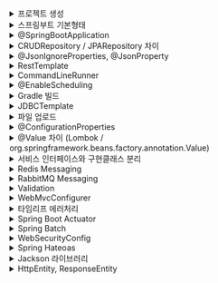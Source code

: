 


<details>
  <summary>프로젝트 생성</summary>

## 프로젝트 생성
https://start.spring.io/ `Generate` 버튼으로 zip 파일 받습니다.

</details>

<details>
  <summary>스프링부트 기본형태</summary>

## 기본 형태
```java
	@GetMapping("/hello")
	public String hello(@RequestParam(value = "name", defaultValue = "World") String name) {
		return String.format("Hello %s!", name);
	}
```
`http://localhost:8080/hello?name=merci` 으로 요청하면
`Hello merci!` 로 응답

</details>

<details>
  <summary>@SpringBootApplication</summary>




## @SpringBootApplication

```java
@Target(ElementType.TYPE)
@Retention(RetentionPolicy.RUNTIME)
@Documented
@Inherited
@SpringBootConfiguration
@EnableAutoConfiguration
@ComponentScan(excludeFilters = { @Filter(type = FilterType.CUSTOM, classes = TypeExcludeFilter.class),
		@Filter(type = FilterType.CUSTOM, classes = AutoConfigurationExcludeFilter.class) })
public @interface SpringBootApplication { // ...
```
`@SpringBootConfiguration`, `@EnableAutoConfiguration`, `@ComponentScan` 로 구성되어 있습니다.

- `@SpringBootConfiguration`<br>
  스프링의 기본 설정 클래스를 구성하고 `@configuration`으로 설정된 `bean` 등록<br>
  -> 스프링 MVC 및 IoC 컨테이너 등록
  <br>


- `@EnableAutoConfiguration`<br>
  자동 구성을 활성화 -> 클래스 패스(+`build.gradle`)에 기반하여 `bean` 등록<br> `spring.factories` 파일을 기반으로 스프링부트의 자동 구성 `bean` 등록<br>

  (`spring-context.xml`의 역할)


- `@ComponentScan`은 현재 패키지 및 하위 패키지를 스캔하여 컴포넌트를 찾아서 `bean` 등록

이러한 자동구성에서 제외시키고 싶을때는 아래의 방법을 이용합니다.
```java
@SpringBootApplication(exclude = { DataSourceAutoConfiguration.class })
```

</details>

<details>
  <summary>CRUDRepository / JPARepository 차이</summary>

### CRUDRepository / JPARepository 차이

`CRUDRepository`는 Spring Data JPA 의 상위 인터페이스

`JPARepository`는 위 인터페이스에 추가로 JPA메소드를 가지고 있습니다.

</details>

<details>
  <summary>@JsonIgnoreProperties, @JsonProperty</summary>

## @JsonIgnoreProperties

- `@JsonIgnoreProperties` 는 Jackson 라이브러리에서 제공하는 어노테이션으로 json에 있지만 java오브젝트에 매칭되는 변수명이 없을때 발생하는 에러를 무시해줍니다.<br>
- json 직렬화, 역직렬화 과정에서 데이터를 주고 싶지 않거나 받고 싶지 않을때 사용할 수 있습니다.
```agsl
@JsonIgnoreProperties({"password", "secretKey"})
public class User {

    private String username;
    private String password;
    private String email;
    private String secretKey;

}
```
일반적으로 여러 프레임워크는 json 역직렬화에서 없는 필드를 받을 경우 에러를 발생시키지 않습니다. <br>
이러한 에러는 아래 설정을 통해서 발생시킬 수 있습니다. <br><br>
`false`를 `true`로 변경하면 역직렬화시 json속성에 매칭되는 java필드가 없다면 에러가 발생합니다.
```java
ObjectMapper mapper = new ObjectMapper();
mapper.configure(DeserializationFeature.FAIL_ON_UNKNOWN_PROPERTIES, false);
```
## @JsonProperty

`@JsonProperty`는 Jackson 라이브러리에서 제공하는 어노테이션으로 json과 자바오브젝트의 변수 이름이 매칭되지 않을때 매칭시켜 줍니다.
```java
@Getter
@Setter
public class Person {
    @JsonProperty("full_name")
    private String name;
    private int age;
}
```


</details>

<details>
  <summary>RestTemplate</summary>

## RestTemplate

Rest서버에 요청을 보내 Rest클라이언트의 기능을 만들어줍니다.<br>
GUI기반의 Rest클라이언트는 Postman, Insomnia 같은것들이 있습니다.

Http요청을 보내기 위해서 `RestTemplate`객체를 코드 블록에서 직접 생성하거나
```java
RestTemplate rt = new RestTemplate();
```
Bean에 등록해서 의존성을 주입받아 사용합니다.
```java
  @Bean
  public RestTemplate restTemplate(RestTemplateBuilder builder) {
        return builder.build();
  }
```

`RestTemplate`를 이용한 Http의 기본적인 요청 방법은 아래와 같습니다.
- Get
```java
String result = restTemplate.getForObject("https://api.example.com/data", String.class);
```
- Post<br>
기본적으로 `restTemplate`은 객체를 `Json`으로 변환합니다.
```java
MyRequestObject request = new MyRequestObject("data");
MyResponseObject response = restTemplate.postForObject("https://api.example.com/data", request, MyResponseObject.class);
```

Post요청으로 응답 받을때 `ResponseEntity`를 이용할 수 있습니다.<br>
`ResponseEntity`는 헤더와 바디데이터를 포함하므로 `getBody()`같은 메소드로 데이터를 꺼낼 수 있습니다.
```java
ResponseEntity<MyResponseClass> response = restTemplate.postForEntity(url, requestObject, MyResponseClass.class);
MyResponseClass responseBody = response.getBody();
```

- Put<br>
Put은 Get, Post와 다른 방법을 사용합니다.

```java
String url = "https://example.com/api/resource";
MyClass requestObject = new MyClass();

restTemplate.put(url, requestObject);
```
- 인증
```java
restTemplate.getInterceptors().add(new BasicAuthenticationInterceptor("username", "password"));
```
- 에러 처리
```java
restTemplate.setErrorHandler(new MyCustomErrorHandler());
```
- exchange
  - HTTP 메서드, 요청 엔터티, 응답 타입 등을 명시적으로 지정
  - 반환 타입은 `ResponseEntity<T>`

```java
HttpHeaders headers = new HttpHeaders();
headers.setContentType(MediaType.APPLICATION_JSON);
MyRequestObject request = new MyRequestObject("data");
HttpEntity<MyRequestObject> entity = new HttpEntity<>(request, headers);

ResponseEntity<MyResponseObject> response = restTemplate.exchange(
    "https://api.example.com/data",
    HttpMethod.POST,
    entity, // get 이라면 null
    MyResponseObject.class
);
MyResponseObject responseBody = response.getBody();

```
또는 카카오에 요청할때 사용한 방법으로 Map을 이용해서 요청합니다.
```java
  HttpHeaders headers = new HttpHeaders();
  headers.setContentType(MediaType.APPLICATION_FORM_URLENCODED);

  MultiValueMap<String, String> xForm = new LinkedMultiValueMap<>();
  xForm.add("grant_type", "authorization_code");
  xForm.add("client_id", "받은 키");
  xForm.add("redirect_uri", "http://localhost:8080/callback");
  xForm.add("code", code);

  HttpEntity<?> httpEntity = new HttpEntity<>(xForm,headers);
  ResponseEntity<String> responseEntity = rt.exchange(
        kakaoUrl,
        HttpMethod.POST,
        httpEntity,
        String.class);

  String responseBody = responseEntity.getBody();
```


</details>

<details>
  <summary>CommandLineRunner</summary>

## CommandLineRunner

애플리케이션 시작 시 실행되어야 하는 코드를 정의합니다.

```java
	@Bean
	public CommandLineRunner run(RestTemplate restTemplate) throws Exception {
		return args -> { // 람다 표현식의 관용적인 형태
			Quote quote = restTemplate.getForObject(
					"http://localhost:8080/api/random", Quote.class);
			log.info(quote.toString());
		};
	}
```
8080포트로 열려있는 서버에 요청을 보내 받은 응답을 `Quote`로 받고 로그를 출력합니다.

</details>

<details>
  <summary>@EnableScheduling</summary>

## @EnableScheduling

`@EnableScheduling` 어노테이션을 Spring Configuration 클래스에 추가한다면
`@Scheduled` 어노테이션이 붙은 메서드를 자동으로 찾아 주기적으로 실행합니다.

```java
@SpringBootApplication
@EnableScheduling
public class SpringbreakingApplication {

  public static void main(String[] args) {
    SpringApplication.run(SpringbreakingApplication.class, args);
  }
}
```
아래 메소드는 `bean`으로 등록된 클래스 내부에 있어야 합니다.
```java
	@Scheduled(fixedRate = 5000)
	public void reportCurrentTime() {
		log.info("The time is now {}", dateFormat.format(new Date()));
	}
```

</details>

<details>
  <summary>Gradle 빌드</summary>

## Gradle 

java기반 프로젝트 관리 도구인 Maven의 장황한 설정을 보완하기 위해 나온 빌드 도구입니다.

아래 커맨드로 gradle로 실행 가능한 작업 목록을 볼 수 있습니다.
```java
$ gradle tasks
```

```java
Starting a Gradle Daemon (subsequent builds will be faster)

> Task :tasks

------------------------------------------------------------
Tasks runnable from root project 'springbreaking'
------------------------------------------------------------

Application tasks
-----------------
bootRun - Runs this project as a Spring Boot application.

Build tasks
-----------
assemble - Assembles the outputs of this project.
bootBuildImage - Builds an OCI image of the application using the output of the bootJar task
bootJar - Assembles an executable jar archive containing the main classes and their dependencies.
bootJarMainClassName - Resolves the name of the application's main class for the bootJar task.
bootRunMainClassName - Resolves the name of the application's main class for the bootRun task.
build - Assembles and tests this project.
buildDependents - Assembles and tests this project and all projects that depend on it.
buildNeeded - Assembles and tests this project and all projects it depends on.
classes - Assembles main classes.
clean - Deletes the build directory.
jar - Assembles a jar archive containing the main classes.
testClasses - Assembles test classes.

Build Setup tasks
-----------------
init - Initializes a new Gradle build.
wrapper - Generates Gradle wrapper files.

Documentation tasks
-------------------
javadoc - Generates Javadoc API documentation for the main source code.
Rules
-----
Pattern: clean<TaskName>: Cleans the output files of a task.
Pattern: build<ConfigurationName>: Assembles the artifacts of a configuration.

To see all tasks and more detail, run gradle tasks --all

To see more detail about a task, run gradle help --task <task>

BUILD SUCCESSFUL in 41s
1 actionable task: 1 executed

```

## Gradle Wrapper

gradle Wrapper 를 이용하면 gradle를 설치하지 않고 버전에 상관없이 일관된 빌드를 구성할 수 있습니다.

gradle 프로젝트를 생성할 때 소스를 확인하면 gradle wrapper가 포함된 gradle 디렉토리가 있습니다.

`gradle-wrapper.properties` 파일 내부
```java
distributionBase=GRADLE_USER_HOME
distributionPath=wrapper/dists
distributionUrl=https\://services.gradle.org/distributions/gradle-8.2.1-bin.zip
networkTimeout=10000
validateDistributionUrl=true
zipStoreBase=GRADLE_USER_HOME
zipStorePath=wrapper/dists
```
wrapper를 이용할 때는 주로 아래 커맨드들을 이용합니다.
```java
$ ./gradlew run // java 애플리케이션 실행
```
```java
$ ./gradlew bootRun // SpringBoot 애플리케이션 실행
```

```java
$ ./gradlew bootJar // 실행 가능한 boot 기반 jar파일 생성
```
```java
$ ./gradlew clean build // build 디렉토리를 삭제하고 빋르 ( 테스트 진행 )
```
</details>

<details>
  <summary>JDBCTemplate</summary>

## JDBCTemplate

- java의 JDBC 코드를 단순화하여 공통적인 문제를 처리하기 위해 사용합니다.<br>
- JDBC를 사용할때 반복적으로 사용되는 연결, `PreparedStatement`, `ResultSet`같은 코드를 생략합니다.<br>
- JDBC의 `SQLException`을 스프링의 `DataAccessException`로 변홥합니다.<br>
- 리소스의 메모리를 자동으로 관리해주며 Batch를 처리할 수 있습니다.<br>



`JDBCTemplate` 를 이용하기 위해서는 아래 의존성이 필요합니다.
```java
implementation 'org.springframework.boot:spring-boot-starter-data-jdbc'
```

JPA 의존성은 `spring-boot-starter-data-jdbc` 의존성을 포함합니다.
```java
implementation 'org.springframework.boot:spring-boot-starter-data-jpa'
```

JDBCTemplate를 사용하기 위해서는 먼저 DataSource를 등록해야 합니다.
```java
private final JdbcTemplate jdbcTemplate;

public JdbcTemplateItemRepository(DataSource dataSource) {
	this.jdbcTemplate = new JdbcTemplate(dataSource);
}
```

JPA의존성을 추가했다면 yml의 Datasource 설정을 바탕으로 자동 구성이 이루어집니다.
(해당 드라이버 필요)

JDBCTemplate의 메소드로는
  INSERT, UPDATE, DETELTE, queryForObject, queryForInt, RowMapper, QUERY, EXECUTE, BATCH 같은 방법들이 있습니다.
( 추후 자세히 알아보자 )

</details>

<details>
  <summary>파일 업로드</summary>

## 파일 업로드

파일을 업로드 하기 위해서 최대 업로드 크기를 설정합니다.
```yml
spring:
  servlet:
    multipart:
      max-file-size: 128KB # 최대 크기 제한
      max-request-size: 128KB # formData 요청 크기 제한
```

서비스를 정의 합니다.

```java
@Service
@RequiredArgsConstructor
public class FileSystemStorageServiceImpl implements StorageService {

	private final Path rootLocation;

	/**
	 * 디렉토리가 없다면 생성한다.
	 * 외부설정이 아래처럼 되어 있다면 'someDirectory'가 존재 하지 않을 경우 디렉토리를 생성
	 *
	 * storage:
	 *   location: D:\someDirectory
	 */
	@Override
	public void init() {
		try {
			Files.createDirectories(rootLocation);
		}
		catch (IOException e) {
			throw new StorageException("Could not initialize storage", e);
		}
	}


	/**
	 * 리소스를 받아서 저장
	 *
	 * destinationFile에는 파일을 저장할 절대 경로를 초기화
	 * getInputStream() 통해 입력 스트림을 얻은 뒤 저장할 경로에 저장
	 * StandardCopyOption.REPLACE_EXISTING : 덮어쓰기
	 * @param file
	 */
	@Override
	public void store(MultipartFile file) {
		try {
			// 리소스가 전달되지 않았으면 익셉션
			if (file.isEmpty()) {
				throw new StorageException("Failed to store empty file.");
			}

			// 리소스를 저장할 절대 경로를 설정
			Path destinationFile = this.rootLocation.resolve(
							Paths.get(file.getOriginalFilename()))
					.normalize().toAbsolutePath();

			// 외부에 저장될 때 익셉션
			if (!destinationFile.getParent().equals(this.rootLocation.toAbsolutePath())) {
				// This is a security check
				throw new StorageException(
						"Cannot store file outside current directory.");
			}

			// 스트림을 통해 리소스를 저장
			try (InputStream inputStream = file.getInputStream()) {
				Files.copy(inputStream, destinationFile,
						StandardCopyOption.REPLACE_EXISTING);
			}
		}
		catch (IOException e) {
			throw new StorageException("Failed to store file.", e);
		}
	}


	/**
	 * 디렉토리 내부의 파일과 디렉토리의 정보를 가져오기 위한 메소드
	 * 지정 혹은 생성된 디렉토리의 모든 리소스의 Path를 스트림으로 반환
	 *
	 * Files.walk() : 재귀적 탐색, 두번째 인자는 탐색할 뎁스 지정
	 * filter : 부모 디렉토리 경로를 제외
	 * map : relativize 메소드로 상대경로를 반환
	 * @return
	 */
	@Override
	public Stream<Path> loadAll() {
		try {
			// 직계 자식만 탐색
			return Files.walk(this.rootLocation, 1)
					.filter(path -> !path.equals(this.rootLocation))
					.map(this.rootLocation::relativize);
		}
		catch (IOException e) {
			throw new StorageException("Failed to read stored files", e);
		}

	}

	// 루트 디렉토리 + 파일 이름 -> Path 반환
	@Override
	public Path load(String filename) {
		return rootLocation.resolve(filename);
	}


	/**
	 * 리소스 가져오기
	 * @param filename
	 * @return
	 */
	@Override
	public Resource loadAsResource(String filename) {
		try {
			// 가져온 Path를 통해 리소스를 반환 (다운로드)
			Path file = load(filename);
			Resource resource = new UrlResource(file.toUri());
			if (resource.exists() || resource.isReadable()) {
				return resource;
			}
			// 리소스를 찾지 못했을 때
			else {
				throw new StorageFileNotFoundException(
						"Could not read file: " + filename);
			}
		}
		// 경로가 잘못되었을 때
		catch (MalformedURLException e) {
			throw new StorageFileNotFoundException("Could not read file: " + filename, e);
		}
	}

	/**
	 * 생성한 디렉토리를 삭제 - CommandLineRunner에 의해 서버 실행 시 디레토리 리셋
	 */
	@Override
	public void deleteAll() {
		FileSystemUtils.deleteRecursively(rootLocation.toFile());
	}

}
```

컨트롤러를 정의합니다.
```java
@Controller
@RequiredArgsConstructor
public class FileUploadController {

    // 추상화된 인터페이스를 의존 - 유연성
    private final StorageService storageService;

    /**
     * Thymeleaf를 사용하면 String 반환을 src/main/resources/templates/ 내부의 html로 매핑
     * 
     * 디렉토리의 모든 파일을 가져와 모델에 전달
     * MvcUriComponentsBuilder.fromMethodName()를 통해서 리소스를 다운받을 URL을 제공
     *
     * @param model
     * @return
     * @throws IOException
     */
    @GetMapping("/")
    public String listUploadedFiles(Model model) throws IOException {
        model.addAttribute("files", storageService.loadAll().map(
                        path -> MvcUriComponentsBuilder.fromMethodName(FileUploadController.class,
                                "serveFile", path.getFileName().toString()).build().toUri().toString())
                .collect(Collectors.toList()));
        
        return "uploadForm";
    }


    /**
     * 뷰에서 제공받은 url을 받아서 리소스를 반환 (다운로드)
     * 
     * `.+` : 정규표현식으로 파일명에 `.`이 포함될 수 있음 -> ex) image.jpg     *
     * Content-Disposition : 헤더를 통해 다운로드 가능하도록 함
     * .body(file) : 리소스를 반환
     *
     * @param filename
     * @return
     */
    @GetMapping("/files/{filename:.+}")
    @ResponseBody
    public ResponseEntity<Resource> serveFile(@PathVariable String filename) {

        // 리소스 가져오기
        Resource file = storageService.loadAsResource(filename);
        return ResponseEntity.ok().header(HttpHeaders.CONTENT_DISPOSITION,
                "attachment; filename=\"" + file.getFilename() + "\"").body(file);
    }

    /**
     * submit -> 파일을 저장
     * addFlashAttribute : 리다이렉션 후 한번만 표시 - 새로고침하면 메세지는 사라짐 + listUploadedFiles에 의해서 파일 다운로드 URL 뷰에 생성
     *
     * @param file
     * @param redirectAttributes
     * @return
     */
    @PostMapping("/")
    public String handleFileUpload(@RequestParam("file") MultipartFile file,
                                   RedirectAttributes redirectAttributes) {

        storageService.store(file);
        redirectAttributes.addFlashAttribute("message",
                "You successfully uploaded " + file.getOriginalFilename() + "!");

        return "redirect:/";
    }


    /**
     * ResponseEntity는 HttpEntity를 구현한 클래스로써 상태코드와 응답데이터를 반환한다.
     * HttpEntity는 다양한 상태코드를 응답하지 못한다. ( 기본 200 )
     * 응답에 따른 다양한 상태코드를 응답하기 위해서는 ResonseEntity를 사용해야 한다.
     *
     * @param exc
     * @return
     */
    @ExceptionHandler(StorageFileNotFoundException.class)
    public ResponseEntity<?> handleStorageFileNotFound(StorageFileNotFoundException exc) {
        return ResponseEntity.notFound().build();
    }

}
```

</details>

<details>
  <summary>@ConfigurationProperties</summary>

## @ConfigurationProperties

스프링 부트에서 제공하는 어노테이션으로 외부 설정 파일의 ( `properties` or `yml` ) 속성을 java객체에 바인딩할 때 사용됩니다.

`(prefix = "app")`를 붙여서 특정 키워드로 시작하는 속성을 가져올 수도 있습니다.
```java
@ConfigurationProperties("storage") // (prefix = "storage")
@Getter
@Setter
public class StorageProperties {

	// 디폴트 값
	private String location = "upload-dir";
}
```
`properties` or `yml` 설정


```yml
storage:
  location: D:\ // path
```
위 접두사 설정에 따라 연결됩니다.

`@ConfigurationProperties`을 설정한 클래스의 필드를 가져오면 외부에서 설정한 속성을 java객체 내부로 가져올 수 있습니다.


</details>

<details>
  <summary>@Value 차이 (Lombok / org.springframework.beans.factory.annotation.Value)</summary>

## Lombok

롬복에서 사용하는 `@value`어노테이션은 필드를 불변하게 만들때 사용합니다.<br>
`private`, `final` 속성과 `Getter`, `equals()`, `hashCode()`, `toString()` 를 생성합니다.

## org.springframework.beans.factory.annotation.Value
스프링에서 제공하는 `@Value` 어노테이션은 외부 설정값을 가져올 때 사용합니다.
예를들어 위에서 외부설정 값을
```agsl
@Target({ElementType.FIELD, ElementType.METHOD, ElementType.PARAMETER, ElementType.ANNOTATION_TYPE})
@Retention(RetentionPolicy.RUNTIME)
@Documented
public @interface Value {

	/**
	 * The actual value expression such as <code>#{systemProperties.myProp}</code>
	 * or property placeholder such as <code>${my.app.myProp}</code>.
	 */
	String value();

}
```
```agsl
@Configuration
public class StorageConfig {

    @Value("${storage.location}")
    private String storageLocation;
    
    @Bean
    public Path storagePath() {
        return Paths.get(storageLocation);
    }
}
```
</details>

<details>
  <summary>서비스 인터페이스와 구현클래스 분리</summary>

## 서비스 인터페이스와 구현클래스 분리

개발을 하다보면 참고할 예제나 공식문서 그리고 설계된 프로젝트를 보면 `bean`으로 등록될 서비스는 추상화된 서비스 인터페이스를 구현하고 있는 경우가 많습니다. <br>
추상화된 서비스 인터페이스와 구현 클래스를 분리하는 이유는
 - 가독성, 서비스에 어떤 메소드가 구현되어야 하는데 한눈에 보기 좋습니다.
 - 추상화, 메소드를 추상화시켜 다양한 구현으로 필요에 따라 코드를 교체할 수 있습니다.
 - 확장성, 마찬가지로 설계 방향에 따라 다른 구현 클래스를 만들어 적용시킬 수 있습니다.
 - 협업성, 구현해야할 메소드를 정해두면 구현 클래스는 모든 메소드를 구현해야 합니다.
```agsl
public interface StorageService {

	void init(); // 인터페이스의 모든 메소드는 public 속성을 가짐
	// ... 다른 메소드들
}
```
```agsl
@Service
@RequiredArgsConstructor
public class FileSystemStorageServiceImpl implements StorageService {

	private final Path rootLocation;

	@Override
	public void init() {
		try {
			Files.createDirectories(rootLocation);
		}
		catch (IOException e) {
			throw new StorageException("Could not initialize storage", e);
		}
	}
	// ... 구현된 메소드들
}
```
</details>

<details>
  <summary> Redis Messaging </summary>

## Redis Messaging

Redis는 인메모리 데이터 구조 저장소로 키-값 형태로 데이터를 저장합니다.<br>
주로 여러 인스턴스 서버들의 앞단에서 세션이나 캐시 메모리의 형태로 활용되는 편입니다.<br>
Redis의 Pub/Sub 모델을 통해서 메시지 기능을 구현할 수 있습니다.<br>
하지만 Redis는 인메모리의 특성으로 보낸 메세지를 저장하지 않습니다.

### 메세지 보내기
먼저 Redis를 설치합니다.<br>
Mac
```
$ brew install redis
```
Windows
```
$ choco install redis-64
```
하지만 내 경우 chocolatey로 제대로 설치가 되지 않음 그래서 공홈에서 다운받음<br>
https://redis.io/docs/getting-started/

설명을 보니까 `Redis는 Windows에서 공식적으로 지원되지 않습니다.`<br>
우분투에 설치를 하라고 합니다.

차례대로 입력합니다.
```agsl
$ sudo apt install lsb-release curl gpg
```
```agsl
$ curl -fsSL https://packages.redis.io/gpg | sudo gpg --dearmor -o /usr/share/keyrings/redis-archive-keyring.gpg

$ echo "deb [signed-by=/usr/share/keyrings/redis-archive-keyring.gpg] https://packages.redis.io/deb $(lsb_release -cs) main" | sudo tee /etc/apt/sources.list.d/redis.list

$ sudo apt-get update
$ sudo apt-get install redis
```
설치가 완료되면 아래 커맨드로 Redis 서버를 실행합니다.
```agsl
$ sudo service redis-server start
Starting redis-server: redis-server.
```
Redis CLI를 통해서 Redis가 실행중인지 확인할 수 있습니다.
```agsl
$ redis-cli 
127.0.0.1:6379> ping
PONG
```
스프링부트에서 Redis를 사용하기 위해서 의존성과 포트설정이 필요합니다.
```agsl
implementation 'org.springframework.boot:spring-boot-starter-data-redis'
```
```
spring:
  redis:
    host: localhost
    port: 6379
```
 <br> <br> <br>
이제 Redis를 통해 메세지를 송수신해보겠습니다. <br>
모든 메세징 기반 서비스는 전송자와 수신자가 있습니다.

- 메세지 수신기 설정
```agsl
@Slf4j
public class Receiver {

    /**
     * Atomic - 원자적 - 스레드 안전, 동시 접근 불가
     * 여러 스레드가 동시에 카운터 값을 증가 시킬 경우에 사용
     */
    private AtomicInteger counter = new AtomicInteger();

    public void receiveMessage(String message) {
        log.info("Received <" + message + ">");
        counter.incrementAndGet();
    }

    public int getCount() {
        return counter.get();
    }
}
```

- 메세지 리스너 등록
```agsl
@Configuration
public class MessagingRedisApplication {

	/**
	 * Redis 메세지 리스너 컨테이너
	 * 'chat' 토픽의 메세지를 수신한다.
	 * @param connectionFactory
	 * @param listenerAdapter
	 * @return
	 */
	@Bean
	RedisMessageListenerContainer container(RedisConnectionFactory connectionFactory,
			MessageListenerAdapter listenerAdapter) {

		RedisMessageListenerContainer container = new RedisMessageListenerContainer();
		container.setConnectionFactory(connectionFactory);
		container.addMessageListener(listenerAdapter, new PatternTopic("chat"));

		return container;
	}

	/**
	 * 메세지 리스너 어뎁터
	 * Reciver객체의 'receiveMessage'메소드를 사용한다.
	 * @param receiver
	 * @return
	 */
	@Bean
	MessageListenerAdapter listenerAdapter(Receiver receiver) {
		return new MessageListenerAdapter(receiver, "receiveMessage");
	}

	/**
	 * Redis 메시지 수신기
	 * 메세지를 수신하고 카운트 증가 메소드가 있다.
	 * @return 
	 */
	@Bean
	Receiver receiver() {
		return new Receiver();
	}

	/**
	 * RedisConnectionFactory -> StringRedisTemplate 생성 및 반환
	 * StringRedisTemplate : Redis와의 문자열 통신을 담당
	 * @param connectionFactory
	 * @return
	 */
	@Bean
	StringRedisTemplate template(RedisConnectionFactory connectionFactory) {
		return new StringRedisTemplate(connectionFactory);
	}

}
```
- 메세지 전송 테스트 ( 폴링 방식 )
```agsl
	public static void main(String[] args) throws InterruptedException {

		// Redis 메세징, 진입점 클래스를 명시
		ApplicationContext ctx = SpringApplication.run(SpringbreakingApplication.class, args);

		StringRedisTemplate template = ctx.getBean(StringRedisTemplate.class);
		Receiver receiver = ctx.getBean(Receiver.class);

		/**
		 * Poling 메세지 리시버 활성화
		 * 'chat' 토픽으로 전송된 메시지일 경우에만 카운트 증가
		 */
		while (receiver.getCount() == 0) {

			log.info("Sending message...");
			template.convertAndSend("chat", "Hello from Redis!");
			Thread.sleep(500L);
		}

		// 애플리케이션 강제 종료
//		System.exit(0);
	}
```
끝으로 레디스 서버를 종료하는 방법
```agsl
$ redis-cli shutdown
```
</details>

<details>
  <summary>RabbitMQ Messaging</summary>

## RabbitMQ Messaging

RabbitMQ는 주로 메세지 브로커의 용도로 개발되었으며 안전하게 소비자에게 전달하는것을 목적으로 합니다.<br>
Redis는 단일 스레드 모델을 사용하지만 RabbitMQ는 다중 스레드 및 다중 노드 구성을 지원하여 확장성이 좋습니다.<br>
큐를 이용해 메세지를 전송합니다.

### 설치

RabbitMQ를 설치하는 다양한 가이드는 공홈을 참고하면 됩니다. https://www.rabbitmq.com/download.html

우분투일 경우 공홈에서는 Cloudsmith미러 저장소를 이용한 스크립트 설치를 권장하고 있습니다.
```agsl
#!/bin/sh

sudo apt-get install curl gnupg apt-transport-https -y

## Team RabbitMQ's main signing key
curl -1sLf "https://keys.openpgp.org/vks/v1/by-fingerprint/0A9AF2115F4687BD29803A206B73A36E6026DFCA" | sudo gpg --dearmor | sudo tee /usr/share/keyrings/com.rabbitmq.team.gpg > /dev/null
## Community mirror of Cloudsmith: modern Erlang repository
curl -1sLf https://ppa.novemberain.com/gpg.E495BB49CC4BBE5B.key | sudo gpg --dearmor | sudo tee /usr/share/keyrings/rabbitmq.E495BB49CC4BBE5B.gpg > /dev/null
## Community mirror of Cloudsmith: RabbitMQ repository
curl -1sLf https://ppa.novemberain.com/gpg.9F4587F226208342.key | sudo gpg --dearmor | sudo tee /usr/share/keyrings/rabbitmq.9F4587F226208342.gpg > /dev/null

## Add apt repositories maintained by Team RabbitMQ
sudo tee /etc/apt/sources.list.d/rabbitmq.list <<EOF
## Provides modern Erlang/OTP releases
##
deb [signed-by=/usr/share/keyrings/rabbitmq.E495BB49CC4BBE5B.gpg] https://ppa1.novemberain.com/rabbitmq/rabbitmq-erlang/deb/ubuntu jammy main
deb-src [signed-by=/usr/share/keyrings/rabbitmq.E495BB49CC4BBE5B.gpg] https://ppa1.novemberain.com/rabbitmq/rabbitmq-erlang/deb/ubuntu jammy main

# another mirror for redundancy
deb [signed-by=/usr/share/keyrings/rabbitmq.E495BB49CC4BBE5B.gpg] https://ppa2.novemberain.com/rabbitmq/rabbitmq-erlang/deb/ubuntu jammy main
deb-src [signed-by=/usr/share/keyrings/rabbitmq.E495BB49CC4BBE5B.gpg] https://ppa2.novemberain.com/rabbitmq/rabbitmq-erlang/deb/ubuntu jammy main

## Provides RabbitMQ
##
deb [signed-by=/usr/share/keyrings/rabbitmq.9F4587F226208342.gpg] https://ppa1.novemberain.com/rabbitmq/rabbitmq-server/deb/ubuntu jammy main
deb-src [signed-by=/usr/share/keyrings/rabbitmq.9F4587F226208342.gpg] https://ppa1.novemberain.com/rabbitmq/rabbitmq-server/deb/ubuntu jammy main

# another mirror for redundancy
deb [signed-by=/usr/share/keyrings/rabbitmq.9F4587F226208342.gpg] https://ppa2.novemberain.com/rabbitmq/rabbitmq-server/deb/ubuntu jammy main
deb-src [signed-by=/usr/share/keyrings/rabbitmq.9F4587F226208342.gpg] https://ppa2.novemberain.com/rabbitmq/rabbitmq-server/deb/ubuntu jammy main
EOF

## Update package indices
sudo apt-get update -y

## Install Erlang packages
sudo apt-get install -y erlang-base \
                        erlang-asn1 erlang-crypto erlang-eldap erlang-ftp erlang-inets \
                        erlang-mnesia erlang-os-mon erlang-parsetools erlang-public-key \
                        erlang-runtime-tools erlang-snmp erlang-ssl \
                        erlang-syntax-tools erlang-tftp erlang-tools erlang-xmerl

## Install rabbitmq-server and its dependencies
sudo apt-get install rabbitmq-server -y --fix-missing
```

해당 스크립트를 간단하게 만들고 나서 권한을 부여 후 실행합니다.
```agsl
$ touch RabbitMQ_install_by_Cloudsmith.sh

$ chmod +x RabbitMQ_install_by_Cloudsmith.sh

$ sh RabbitMQ_install_by_Cloudsmith.sh
```
그런 다음 RabbitMQ를 실행합니다.
```agsl
$ sudo rabbitmq-server start

  ##  ##      RabbitMQ 3.12.4
  ##  ##
  ##########  Copyright (c) 2007-2023 VMware, Inc. or its affiliates.
  ######  ##
  ##########  Licensed under the MPL 2.0. Website: https://rabbitmq.com

  Erlang:      26.0.2 [jit]
  TLS Library: OpenSSL - OpenSSL 3.0.2 15 Mar 2022
  Release series support status: supported

  Doc guides:  https://rabbitmq.com/documentation.html
  Support:     https://rabbitmq.com/contact.html
  Tutorials:   https://rabbitmq.com/getstarted.html
  Monitoring:  https://rabbitmq.com/monitoring.html

  Logs: /var/log/rabbitmq/rabbit@DESKTOP-PJ1Q12M.log
        <stdout>

  Config file(s): (none)

  Starting broker... completed with 0 plugins.
```
또한 중지하거나 상태를 확인할 수 있습니다.
```agsl
$ sudo rabbitmqctl stop

$ sudo rabbitmqctl status

OS PID: 3115
OS: Linux
Uptime (seconds): 78
Is under maintenance?: false
RabbitMQ version: 3.12.4
RabbitMQ release series support status: supported
Node name: rabbit@DESKTOP-PJ1Q12M
Erlang configuration: Erlang/OTP 26 [erts-14.0.2] [source] [64-bit] [smp:12:12] [ds:12:12:10] [async-threads:1] [jit:ns]
Crypto library: OpenSSL 3.0.2 15 Mar 2022
Erlang processes: 297 used, 1048576 limit
Scheduler run queue: 1
Cluster heartbeat timeout (net_ticktime): 60

Plugins

Enabled plugin file: /etc/rabbitmq/enabled_plugins
Enabled plugins:


Data directory

Node data directory: /var/lib/rabbitmq/mnesia/rabbit@DESKTOP-PJ1Q12M
Raft data directory: /var/lib/rabbitmq/mnesia/rabbit@DESKTOP-PJ1Q12M/quorum/rabbit@DESKTOP-PJ1Q12M

Config files


Log file(s)

 * /var/log/rabbitmq/rabbit@DESKTOP-PJ1Q12M.log
 * <stdout>
 
 (.... 생략) 
 
Listeners

Interface: [::], port: 25672, protocol: clustering, purpose: inter-node and CLI tool communication
Interface: [::], port: 5672, protocol: amqp, purpose: AMQP 0-9-1 and AMQP 1.0
```

이렇게 실행시키긴 했는데 이 방법은 서버를 임의로 시작하거나 디버깅을 위한 용도입니다.

공홈에서는 아래의 방법으로 서버를 실행시킵니다.
```agsl
$ systemctl start rabbitmq-server
```
하지만 `System has not been booted with systemd as init system (PID 1). Can't operate.` 에러가 나오는 경우가 발생합니다.

이는 도커 또는 WSL환경에서 실행했을때 발생하는 에러로 `systemd`를 활성화 해야 합니다.

먼저 powershell 에서 아래 커맨드를 입력합니다.
```agsl
$ wsl --update
```
그리고 아래 커맨드로 `systemd=true`를 확인합니다.
```agsl
$ cat /etc/wsl.conf

[boot]
systemd=true
```
추가로 부팅시 자동으로 실행하도록 하는 커맨드
```agsl
$ systemctl enable rabbitmq-server
```

### 메세지 보내기

리시버 설정
```java
/**
 * Receiver의 메세지 수신 방법을 정의하는 POJO
 */
@Component
public class Receiver {

  /**
   * 동시성 유틸리티 클래스 - 다른 스레드의 작업 완료를 기다림
   * 카운트가 0 이되면 await중인 스레드가 실행된다.
   * 일회성으로 사용되며 재사용될 수 없다.
   * 이러한 방법을 이용해 여러 스레드가 동시에 진행되도록 의도할 수 있다.
   * 프로덕션에서는 사실상 쓰이지 않는다.
   */
  private CountDownLatch latch = new CountDownLatch(1);

  public void receiveMessage(String message) {
    System.out.println("Received <" + message + ">");
    latch.countDown(); // 0 -> 실행
  }

  public CountDownLatch getLatch() {
    return latch;
  }

}
```

수신기 설정

```java
@SpringBootApplication
public class MessagingRabbitmqApplication {

  static final String topicExchangeName = "spring-boot-exchange";

  static final String queueName = "spring-boot";

  /**
   * 대기열 큐 생성
   * durable: false -> 지속되지 않음
   * @return
   */
  @Bean
  Queue queue() {
    return new Queue(queueName, false);
  }

  /**
   * 토픽 체인지 생성 반환, 교환기의 이름은 spring-boot-exchange
   * @return
   */
  @Bean
  TopicExchange exchange() {
    return new TopicExchange(topicExchangeName);
  }

  /**
   * 큐와 교환기를 바인딩 -> foo.bar.# 로 시작하는 라우팅 키로 전송된 메세지를 큐에 라우팅
   * @param queue
   * @param exchange
   * @return
   */
  @Bean
  Binding binding(Queue queue, TopicExchange exchange) {
    return BindingBuilder.bind(queue).to(exchange).with("foo.bar.#");
  }

  /**
   * 메세지 리스너 컨테이너 생성 - 큐에서 메세지를 수신하고 처리
   * @param connectionFactory
   * @param listenerAdapter
   * @return
   */
  @Bean
  SimpleMessageListenerContainer container(ConnectionFactory connectionFactory,
      MessageListenerAdapter listenerAdapter) {
    SimpleMessageListenerContainer container = new SimpleMessageListenerContainer();
    container.setConnectionFactory(connectionFactory);
    container.setQueueNames(queueName);
    container.setMessageListener(listenerAdapter);
    return container;
  }

  /**
   * 메세지 어댑터 - Receiver 객체를 사용하여 리스너 어댑터 생성
   * Receiver가 실제 메세지 처리 로직을 포함
   * @param receiver
   * @return
   */
  @Bean
  MessageListenerAdapter listenerAdapter(Receiver receiver) {
    return new MessageListenerAdapter(receiver, "receiveMessage");
  }

  public static void main(String[] args) throws InterruptedException {
    SpringApplication.run(MessagingRabbitmqApplication.class, args).close(); // close : RabbitMQ와 연결 종료
  }

}
```

동작 테스트
```java
/**
 * CommandLineRunner를 구현하고 run 메소드를 재구성해서 원하는 기능을 구현한 형태
 */
@Component
public class Runner implements CommandLineRunner {

  private final RabbitTemplate rabbitTemplate;
  private final Receiver receiver;

  public Runner(Receiver receiver, RabbitTemplate rabbitTemplate) {
    this.receiver = receiver;
    this.rabbitTemplate = rabbitTemplate;
  }

  @Override
  public void run(String... args) throws Exception {
    System.out.println("Sending message...");

    // 토픽 - 라우팅키를 지정
    // foo.bar.baz 탬플릿을 사용하여 바인딩과 일치하는 라우팅키로 교환기로 메세지를 라우팅
    rabbitTemplate.convertAndSend(MessagingRabbitmqApplication.topicExchangeName, "foo.bar.baz", "Hello from RabbitMQ!");
    // 수신될 때까지 최대 10초 대기
    receiver.getLatch().await(10000, TimeUnit.MILLISECONDS);
  }

}
```

실행 결과는
```java
Sending message...
Received <Hello from RabbitMQ!>
```

</details>

<details>
  <summary> Validation </summary>

## Validation

의존성을 먼저 추가합니다.
```java
implementation 'org.springframework.boot:spring-boot-starter-validation'
```

일반적으로 Java17 이상이라면 `jakarta.validation.constraints`<br>
그 아래라면 `javax.validation.constraints` 를 import 해야합니다.

`Valid`와  `Validated`의 차이는 Validated는 그룹 기능을 이용해서 validation 체크를 할 수 있습니다.

일반적으로 validation 어노테이션을 필드에 붙이고 http요청의 메소드에 `@Valid` 어노테이션을 붙여서 검사합니다.

간단한 구조는 아래와 같습니다.
```java
	/**
	 * Valid 체크의 간단한 방법으로 BindingResult에 에러를 담는다.
	 * 주로 AOP를 통해서 발생한 에러를 Advice로 처리할 수 있다.
	 * @param personForm
	 * @param bindingResult
	 * @return
	 */
	@PostMapping("/")
	public String checkPersonInfo(@Valid PersonForm personForm, BindingResult bindingResult) {

		// 직접 메소드에서 에러를 처리할 경우
		if (bindingResult.hasErrors()) {
			return "form";
		}

		return "redirect:/results";
	}
```
</details>

<details>
  <summary> WebMvcConfigurer </summary>

## WebMvcConfigurer

Spring MVC의 구성을 사용자 정의하기 위한 주요 방법 중 하나입니다.

```java
/**
 * WebMvcConfigurer - SpringMVC 구성 설정
 *
 * addResourceHandlers - 정적 리소스 처리
 * addViewControllers - url을 뷰에 매핑
 * configurePathMatch  - 경로 매칭
 * addCorsMappings - CORS 설정
 * addInterceptors - 인터셉터 설정
 * configureMessageConverters - 메세지 컨버터 설정
 * configureViewResolvers - 뷰 리졸버 설정
 * configureDefaultServletHandling - 기본 서블릿 설정
 * getValidator - validator 설정
 * addFormatters - 사용자 정의 fommatter 설정
 *
 */
```

보통 필수적으로 CORS 설정과 인터셉터 처리를 주로하는 편인것 같습니다.

</details>

<details>
  <summary> 타임리프 에러처리 </summary>

## 타임리프 에러처리

`<td th:if="${#fields.hasErrors('name')}" >Name Error</td>` 이렇게 작성하면<br>
유효성 검사를 통과하지 못하면 `Name Error`가 화면에 표시된다.<br>
`<td th:if="${#fields.hasErrors('name')}" th:errors="*{name}">Name Error</td>`<br>
위처럼 한다면 `validation` 에서 설정된 조건으로 통과하지 못한 유효성을 화면에 표시해준다.

```java
<form action="#" th:action="@{/}" th:object="${personForm}" method="post">
    <table>
        <tr>
            <td>Name:</td>
            <td><input type="text" th:field="*{name}" /></td>
            <td th:if="${#fields.hasErrors('name')}" th:errors="*{name}">Name Error</td>
        </tr>
        <tr>
            <td>Age:</td>
            <td><input type="text" th:field="*{age}" /></td>
            <td th:if="${#fields.hasErrors('age')}" th:errors="*{age}">Age Error</td>
        </tr>
        <tr>
            <td><button type="submit">Submit</button></td>
        </tr>
    </table>
</form>
```
![img.png](img.png)

</details>

<details>
  <summary> Spring Boot Actuator </summary>

## Spring Boot Actuator

Spring Boot Actuator는 애플리케이션의 운영 상태를 모니터링하고 관리하는데 도움을 주는 도구입니다.<br>

터미널에서 아래와 같은 요처을 했을때 json을 응답하는 서버를 만들어 봅시다.
```
$ curl http://localhost:9000/hello-world
```
```
{"id":1,"content":"Hello, World!"}
```

<br>

먼저 actuator 의존성을 추가합니다.
```java
implementation 'org.springframework.boot:spring-boot-starter-actuator'
```

<br>

이제 터미널에서 아래 커맨드를 요청하게 되면 actuator가 json을 응답합니다.
```java
$ curl localhost:9000
```
```java
{"timestamp":"2023-08-30T13:48:05.432+00:00","status":404,"error":"Not Found","message":"No message available","path":"/"}
```

컨트롤러를 다음과 같이 구성하고 엔드포인트로 요청을 보내면
```java
@Controller
public class HelloWorldController {

	private static final String template = "Hello, %s!";
	private final AtomicLong counter = new AtomicLong();

	@GetMapping("/hello-world")
	@ResponseBody
	public Greeting sayHello(@RequestParam(name="name", required=false, defaultValue="Stranger") String name) {
		return new Greeting(counter.incrementAndGet(), String.format(template, name));
	}

}
```
```java
@Getter
@AllArgsConstructor
public class Greeting {

	private final long id;
	private final String content;
}
```
RestController가 json을 응답하게 됩니다. <br>

```java
$ curl localhost:8080/hello-world

        {"id":1,"content":"Hello, Stranger!"}
```
이때  `MappingJackson2HttpMessageConverter`가 자바 오브젝트를 json으로 변환시켜 줍니다. <br>
그리고 http 요청 헤더가 `application/json` 일 경우에도 발동합니다. <br>
이러한 컨버터는 `spring-boot-starter-web` 의존성에 포함되어 있습니다.

actuator는 모니터링 기능을 제공할 뿐 사용하지 않더라도 애플리케이션의 응답은 달라지지 않습니다.<br>
`/actuator` 와 관련된 엔드포인트일 경우 애플리케이션을 모니터링 할 수 있습니다.
</details>

<details>
  <summary> Spring Batch </summary>

## Spring Batch

스프링 배치는 대량의 데이터를 처리하기위한 배치 애플리케이션 개발 프레임워크입니다.

스프링 배치의 특징은 다음과 같습니다.

- 청크 기반 처리 : 스프링 배치는 데이터를 작은 단위 (chunk)로 처리합니다.<br>
각 청크는 여러 레코드로 구성되며 청크 단위로 트랜잭션을 관리합니다.

- 재시작 가능성 : 실패한 작업을 안전하게 시작할 수 있습니다. 
- 확장성 : 다양환 환경에서 동작합니다. <br>
여러 서버 또는 클러스터에서 병렬로 작업을 실행합니다.
- I/O 기능 : 다양한 데이터 소스에 대한 I/O 를 지원합니다.

## 배치 코드
배치 작업을 만들어 보겠습니다.<br>
`ItemProcessor` 인터페이스를 구현합니다.
```java
/**
 * 일관 처리의 패러다임 : 데이터 수집 -> 파이프
 * 
 * Spring Batch의 ItemProcessor 인터페이스를 구현
 * Spring Batch는 개발자가 많은 코드를 작성하지 않도록 유틸리티 클래스를 제공
 *
 */
@Slf4j
public class PersonItemProcessor implements ItemProcessor<Person, Person> {

  @Override
  public Person process(final Person person) throws Exception {
    final String firstName = person.getFirstName().toUpperCase();
    final String lastName = person.getLastName().toUpperCase();

    final Person transformedPerson = new Person(firstName, lastName);

    log.info("Converting (" + person + ") into (" + transformedPerson + ")");

    return transformedPerson;
  }

}
```

애플리케이션 실행 시 자동으로 실행되도록 배치 관련 클래스를 빈으로 등록합니다.
```java
/**
 * HSQLDB 메모리 DB 사용
 *
 * JobRepository : 배치 작업의 메타 데이터를 저장, 관리
 * 상태관리, 이력관리, 배치진행기록, 동시성 제어
 *
 * EnableBatchProcessing : 스프링 배치와 관련된 설정
 * - BatchConfigurer 인터페이스를 구현
 * - JobRepository 빈 생성 - 메타데이터 관리
 * - JobBuilderFactory, StepBuilderFactory 빈 생성
 * - PlatformTransactionManager  빈 생성 - 트랜잭션 관리
 * - 메타데이터 저장소 제공
 */
@Configuration
@EnableBatchProcessing
public class BatchConfiguration {

  // EnableBatchProcessing 로 생성된 빈은 Autowired로 가져와야 함
  @Autowired
  private JobBuilderFactory jobBuilderFactory;

  @Autowired
  private StepBuilderFactory stepBuilderFactory;

  /**
   * 플랫 파일( csv )에서 데이터를 읽어 온다.
   * @return
   */
  @Bean
  public FlatFileItemReader<Person> reader() {
    return new FlatFileItemReaderBuilder<Person>()
            // 파일 리더의 이름
            .name("personItemReader")
            // 리소스 설정
            .resource(new ClassPathResource("sample-data.csv"))
            // 파일 데이터가 구분자로 구분되어 있음을 알려줌( 디폴트 = , )
            .delimited()
            // 파일의 각 라인의 이름을 설정
            .names(new String[]{"firstName", "lastName"})
            // 파일의 각 라인을 도메인 객체로 변환
            // BeanWrapperFieldSetMapper : 데이터 소스의 필드를 Java객체로 매핑
            .fieldSetMapper(new BeanWrapperFieldSetMapper<Person>() {{
              setTargetType(Person.class);
            }})
            .build();
  }

  /**
   * 대문자로 처리하는 프로세서 등록
   * @return
   */
  @Bean
  public PersonItemProcessor processor() {
    return new PersonItemProcessor();
  }

  /**
   * DB 작업을 정의
   *
   * JdbcBatchItemWriter는 여러 아이템을 한번의 데이터베이스 연산으로 처리할 수 있다.
   * SQL을 작성해야 한다.
   * 각 아이템의 값을 SQL에 바인딩
   * 데이터 소스를 설정해야 함
   *
   * @param dataSource
   * @return
   */
  @Bean
  public JdbcBatchItemWriter<Person> writer(DataSource dataSource) {
    return new JdbcBatchItemWriterBuilder<Person>()
            // 데이터 소스의 필드를 INSERT, :[속성] 명이 일치해야 함
            .itemSqlParameterSourceProvider(new BeanPropertyItemSqlParameterSourceProvider<>())
            .sql("INSERT INTO people (first_name, last_name) VALUES (:firstName, :lastName)")
            .dataSource(dataSource)
            .build();
  }


  ///////////////////////////////////
  /////// 배치의 작업 흐름을 구성 ///////
  ///////////////////////////////////

  /**
   * 배치의 작업을 정의
   *
   * 콘솔 출력 -> Job: [FlowJob: [name=importUserJob]] launched with the following parameters: [{run.id=1}]
   * @param listener
   * @param step1
   * @return
   */
  @Bean
  public Job importUserJob(JobCompletionNotificationListener listener, Step step1) {
    return jobBuilderFactory.get("importUserJob")
            // 각 작업의 고유한 ID 증가 생성
            .incrementer(new RunIdIncrementer())
            // 리스너 ( 콜백 )
            .listener(listener)
            // 작업의 흐름을 설정
            .flow(step1)
            .end()
            .build();
  }

  /**
   * 배치의 단계를 정의
   * @param transactionManager
   * @param writer
   * @return
   */
  @Bean
  public Step step1(PlatformTransactionManager transactionManager, JdbcBatchItemWriter<Person> writer) {
    return stepBuilderFactory.get("step1")
            // 청크 처리 방식을 설정 -  10개의 아이템을 한번에 처리
            .<Person, Person> chunk(10)
            // 리더기 -> 파일을 읽고 Java객체로 변환
            .reader(reader())
            // 작업 프로세서 - Java객체의 필드를 대문자로 변환 
            .processor(processor())
            // JdbcBatchItemWriter - 데이터를 배치 방식으로 DB에 INSERT - Bean으로 등록 한거 가져옴
            // 데이터 소스를 가져와 DB 작업(INSERT)
            .writer(writer)
            // 트랜잭션
            .transactionManager(transactionManager)
            .build();
  }

}
```
애플리케이션이 실행되면 등록된 `Job` 이 실행됩니다.<br>
`Job`은 배치 처리의 실행 단위로 여러개의 `Step` 으로 구성됩니다.

`Step` 내부에서 등록된 다른 Bean들을 가져와서 배치 작업을 구성합니다.<br>
`csv`파일을 가져와 Java객체를 만들고 속성을 대문자로 만드는 프로세서를 통해 변환된 Java객체를 데이터 소스로 가져와<br>
메모리 DB에 INSERT 하는 작업을 10개의 chunk 단위로 진행합니다.

`Job` 에 등록된 리스너를 통해 작업 완료 시 실행될 작업을 등록합니다.
```java
/**
 * 완료된 작업의 알림을 받음
 *
 * JobExecution: 배치 작업이 실행될 때 마다 인스턴스 생성
 * - 상태 정보 유지 - STARTING, STARTED, STOPPING, STOPPED, FAILED, COMPLETED, ABANDONED
 * - 실행 메타 데이터, 스텝 실행 정보, 예외 정보, 외부 컨텍스트 정보, 연결된 배치 작업등을 저장함
 */
@Component
@Slf4j
public class JobCompletionNotificationListener implements JobExecutionListener {

  private final JdbcTemplate jdbcTemplate;

  public JobCompletionNotificationListener(JdbcTemplate jdbcTemplate) {
    this.jdbcTemplate = jdbcTemplate;
  }

  @Override
  public void beforeJob(JobExecution jobExecution) {
    log.info("!!! JOB START !!!");
  }

  @Override
  public void afterJob(JobExecution jobExecution) {
    if(jobExecution.getStatus() == BatchStatus.COMPLETED) { // 상태 - COMPLETED, STARTING, STARTED, STOPPING, STOPPED, FAILED, ABANDONED, UNKNOWN
      log.info("!!! JOB FINISHED! Time to verify the results");

      jdbcTemplate.query("SELECT first_name, last_name FROM people",
              (rs, row) -> new Person( // rs : ResultSet
                      // 각 결과 row 마다 SELECT 쿼리의 프로젝션 순서를 지정하여 Person 객체 생성
                      rs.getString(1),
                      rs.getString(2))
      ).forEach(person -> log.info("Found <{{}}> in the database.", person));
    }
  }
}
```
실행 결과 콘솔에 아래와 같이 보여지게 됩니다.

```java
2023-09-02 23:46:51.956  INFO 23120 --- [  restartedMain] o.s.b.c.l.support.SimpleJobLauncher      : Job: [FlowJob: [name=importUserJob]] launched with the following parameters: [{run.id=1}]
2023-09-02 23:46:51.972  INFO 23120 --- [  restartedMain] o.s.batch.core.job.SimpleStepHandler     : Executing step: [step1]
2023-09-02 23:46:51.992  INFO 23120 --- [  restartedMain] c.e.s.b.PersonItemProcessor              : Converting (firstName: Jill, lastName: Doe) into (firstName: JILL, lastName: DOE)
2023-09-02 23:46:51.992  INFO 23120 --- [  restartedMain] c.e.s.b.PersonItemProcessor              : Converting (firstName: Joe, lastName: Doe) into (firstName: JOE, lastName: DOE)
2023-09-02 23:46:51.992  INFO 23120 --- [  restartedMain] c.e.s.b.PersonItemProcessor              : Converting (firstName: Justin, lastName: Doe) into (firstName: JUSTIN, lastName: DOE)
2023-09-02 23:46:51.992  INFO 23120 --- [  restartedMain] c.e.s.b.PersonItemProcessor              : Converting (firstName: Jane, lastName: Doe) into (firstName: JANE, lastName: DOE)
2023-09-02 23:46:51.992  INFO 23120 --- [  restartedMain] c.e.s.b.PersonItemProcessor              : Converting (firstName: John, lastName: Doe) into (firstName: JOHN, lastName: DOE)
2023-09-02 23:46:51.996  INFO 23120 --- [  restartedMain] o.s.batch.core.step.AbstractStep         : Step: [step1] executed in 23ms
2023-09-02 23:46:51.998  INFO 23120 --- [  restartedMain] .e.s.b.JobCompletionNotificationListener : !!! JOB FINISHED! Time to verify the results
2023-09-02 23:46:51.999  INFO 23120 --- [  restartedMain] .e.s.b.JobCompletionNotificationListener : Found <{firstName: JILL, lastName: DOE}> in the database.
2023-09-02 23:46:51.999  INFO 23120 --- [  restartedMain] .e.s.b.JobCompletionNotificationListener : Found <{firstName: JOE, lastName: DOE}> in the database.
2023-09-02 23:46:51.999  INFO 23120 --- [  restartedMain] .e.s.b.JobCompletionNotificationListener : Found <{firstName: JUSTIN, lastName: DOE}> in the database.
2023-09-02 23:46:51.999  INFO 23120 --- [  restartedMain] .e.s.b.JobCompletionNotificationListener : Found <{firstName: JANE, lastName: DOE}> in the database.
2023-09-02 23:46:51.999  INFO 23120 --- [  restartedMain] .e.s.b.JobCompletionNotificationListener : Found <{firstName: JOHN, lastName: DOE}> in the database.
2023-09-02 23:46:52.000  INFO 23120 --- [  restartedMain] o.s.b.c.l.support.SimpleJobLauncher      : Job: [FlowJob: [name=importUserJob]] completed with the following parameters: [{run.id=1}] and the following status: [COMPLETED] in 31ms
2023-09-02 23:46:52.179  INFO 23120 --- [  restartedMain] o.apache.catalina.core.StandardService   : Stopping service [Tomcat]
```

</details>

<details>
  <summary> WebSecurityConfig </summary>

## WebSecurityConfig

Spring Security 프레임워크에서 사용자의 보안설정을 사용자 정의하는 역할은 합니다.

간단하게 구현한다면 아래처럼 구현합니다.
```java
/**
 * 인증, 권한부여, 인코딩, CORS, CSRF, 세션 관리, 로그인 페이지 설정 등..
 * configuration 포함
 * 시큐리티 필터체인 등록
 */
@EnableWebSecurity
public class WebSecurityConfig {

	/**
	 * 필터 체인 등록, 기본적인 형태
	 * @param http
	 * @return
	 * @throws Exception
	 */
	@Bean
	public SecurityFilterChain securityFilterChain(HttpSecurity http) throws Exception {
		http
			.authorizeHttpRequests((requests) -> requests
				.antMatchers("/", "/home").permitAll()
				.anyRequest().authenticated()
			)
			.formLogin((form) -> form
				.loginPage("/login")
				.permitAll()
			)
			.logout((logout) -> logout.permitAll());

		return http.build();
	}

	/**
	 * 1. 입력된 정보의 사용자 정보를 로드
	 * 2. 인증 프로세서 AuthenticationManager는 UserDetailsService를 사용하여 사용자의 세부 정보를 가져온다.
	 * 3. 사용자의 세부 정보 반환 : UserDetails 객체 (username, password, granted authorities)
	 * 4. 확장 (Override) 가능
	 *
	 * 인터페이스를 구현한 클래스에서
	 *
	 *     @Override
	 *     public UserDetails loadUserByUsername(String username) throws UsernameNotFoundException {
	 *         // 데이터베이스에서 사용자 정보 가져오기
	 *         User user = userRepository.findByUsername(username);
	 *
	 *         if (user == null) {
	 *             throw new UsernameNotFoundException("User not found");
	 *         }
	 *
	 *         // UserDetails 객체 반환
	 *         return new org.springframework.security.core.userdetails.User(
	 *             user.getUsername(),
	 *             user.getPassword(),
	 *             new ArrayList<>() // 여기에서는 간단하게 권한을 비어있는 리스트로 설정했습니다.
	 *         );
	 *     }
	 *
	 * @return
	 */
	@Bean
	public UserDetailsService userDetailsService() {
		UserDetails user =
			 User.withDefaultPasswordEncoder()
				.username("user")
				.password("password")
				.roles("USER")
				.build();

		return new InMemoryUserDetailsManager(user);
	}
}
```

</details>

<details>
  <summary> Spring Hateoas</summary>

## Spring Hateoas

Spring HATEOAS (Hypermedia As The Engine Of Application State)를 사용하여 하이퍼미디어 기반 REST 서비스를 구축합니다.

RESTful 웹 서비스에 하이퍼미디어를 통한 제어를 쉽게 추가할 수 있습니다.<br>
일반적인 Rest 서버와 다르게 요청에 대한 응답 데이터만 반환하는것이 아니라 리소스의 상태와 관련된 가능한 동작도 합께 제공됩니다.<br>


- 하이퍼미디어 :<br>
하이퍼 미디어는 하이퍼 링크를 통해 콘텐츠에 액세스 할 수있는 모든 요소가 연결된 확장 하이퍼 텍스트 시스템의 요소로 텍스트, 데이터, 그래픽, 오디오 및 비디오를 사용하는 것입니다.<br> 텍스트, 오디오, 그래픽 및 비디오는 서로 연결되어 일반적으로 비선형 시스템으로 간주되는 정보 모음을 만듭니다.<br> 현대의 월드 와이드 웹은 콘텐츠가 대부분 상호 작용하므로 비선형적인 하이퍼 미디어의 가장 좋은 예입니다.<br>하이퍼 텍스트는 하이퍼 미디어의 하위 집합이며,이 용어는 1965 년 Ted Nelson이 처음 사용했습니다.

> 주요 특징
> 
- Resource Wrappers<br>
 도메인 객체를 `Resource` 또는 `CollectionModel`객체로 감싸서 클라이언트로 전송합니다.<br> 
이렇게 함으로서 도메인 객체와 관련된 하이퍼링크 정보도 함께 보낼 수 있습니다.


- ControllerLinkBuilder<br>
쉽게 하이퍼링크를 생성해주는 유틸리티 입니다.


- RepresentationModel<br>
HATEOAS의 리소스 표현 기본 클래스로서 클라이언트가 해당 리소스와 상호작용할 수 있는 링크를 포함시켜줍니다.<br>
또한 이러한 링크를 다루는 메소드도 제공합니다.<br>

 링크를 만드는 방법

`RepresentationModel`을 상속한 `UserModel` 객체를 만들고 `withSelfRel()`로 self관계의 링크를 만듭니다.
```java
UserModel userModel = new UserModel("John", 30);
userModel.add(Link.of("/users/1").withSelfRel());
```
`self` 는 현재 리소스의 URI 를 나타냅니다.<br>
이러한 속성에는 다음과 같은 것들이 있습니다.

```
self - 현재 리소스 URI
next - 다음 페이지 URI(페이징)
prev - 이전 페이지 URI(페이징)
first - 첫번째 페이지 URI(페이징)
last - 마지막 페이지 URI(페이징)
up - 현재 리소스의 부모 리소스
related - 관련된 리소스
```


- RepresentationModelAssembler<br>
  특정 도메인 모델을 표현 모델로 변환하는 로직을 중앙화 할 수 있게 해줍니다.



- HAL (Hypertext Application Language)<br>
  HAL 형식의 JSON 및 XML 출력을 지원합니다.<br>
HAL은 하이퍼미디어 API를 위한 응답 형식 중 하나로, 리소스와 해당 리소스의 관계를 정의하는 표준화된 방법을 제공합니다.

> RepresentationModelAssembler 간단한 예시
```java
public class User {
    private Long id;
    private String name;
    // ... getters and setters
}

```
변환하면

```java
public class UserModel extends RepresentationModel<UserModel> {
    private String name;

    public UserModel(User user) {
        this.name = user.getName();
        add(linkTo(methodOn(UserController.class).getUser(user.getId())).withSelfRel());
    }
    // ... getters
}

@Component
public class UserAssembler implements RepresentationModelAssembler<User, UserModel> {

  @Override
  public UserModel toModel(User entity) {
    UserModel userModel = new UserModel();
    userModel.setName(entity.getName());
    userModel.add(linkTo(methodOn(UserController.class).getUser(entity.getId())).withSelfRel());
    return userModel;
  }
}

```
변환 로직을 한번만 작성해 관리할 수 있게 만들어 줍니다.



예를 들어 아래와 같은 컨트롤러가 있을때 `/greeting` 엔드포인트로 요청을 보내면 아래의 json을 응답받게 됩니다.
```java
@RestController
public class GreetingController {

    private static final String TEMPLATE = "Hello, %s!";

    @RequestMapping("/greeting")
    public HttpEntity<?> greeting(
            @RequestParam(value = "name", defaultValue = "World") String name) {

        Greeting greeting = new Greeting(String.format(TEMPLATE, name));
        System.out.println(greeting);

        // 메서드에 인수를 전달하여 특정 컨트롤러 메서드에 대한 링크를 생성
        greeting.add(linkTo(methodOn(GreetingController.class).greeting(name)).withSelfRel());

        return new ResponseEntity<>(greeting, HttpStatus.OK);
    }

}
```
```json
{
  "content": "Hello, World!",
  "_links": {
    "self": {
      "href": "http://localhost:8080/greeting?name=World"
    }
  }
}
```
즉 위 json 형식에는 이 json을 응답받기 위한 URI링크 혹은 페이징을 위한 URI링크를 포함합니다.

</details>

<details>
  <summary> Jackson 라이브러리 </summary>

## Jackson 라이브러리

Java의 Json처리 라이브러리로 직렬화와 역직렬화를 구성합니다.

Spring의 기본 데이터 매핑에 사용되는 `ObjectMapper`가 Jackson라이브러리의 클래스입니다.<br>
`ObjectMapper`의 아래의 주요 메소드가 있습니다.
```java
writeValueAsString(Object obj) // 역직렬화

readValue(String json, Class<T> clazz) // 직렬화
```

또한 주요 어노테이션으로 직렬화와 역직렬화를 보다 편하게 구성합니다.
```java
@JsonInclude // 필드의 직렬화 조건 지정 ( null 제외 )

@JsonProperty // 필드 이름이 다를 경우 수동 매핑

@JsonIgnore // json으로 주고 싶지 않은 필드

@JsonFormat // 포맷 형식 지정

@JsonCreator + @JsonProperty // 생성자나 팩토리 메소드를 지정합니다.
```
일반적으로 Spring의 기본 역직렬화 전략은 클래스의 기본생성자와 `Setter`메소드를 이용합니다.<br>
빈 객체를 생성한 뒤에 매핑되는 json을 `Setter`로 넣게 되는데 이때 `@JsonProperty `, `@JsonCreator`, `@JsonProperty` 같은 어노테이션이 사용될 수 있습니다.

하지면 클래스가 final 필드를 가져 `Setter`를 사용할 수 없다면 아래와 같은 방법으로 `Setter`사용 없이 역직렬화를 구성합니다.
```java
public class Greeting {

  private final String content;

  /**
   * JsonCreator : Jackson라이브러리에게 POJO의 인스턴스를 생성할 수 있는 방법을 알려준다.
   *
   * 일반적으로 Jackson라이브러리는 json으로 객체를 만들때 기본생성자로 객체를 만들고 Setter로 데이터를 주입한다.
   * 아래처럼 객체가 불변이 된다면 Setter로 주입할 수 없다.
   * 이 때는 @JsonCreator와 @JsonProperty를 사용해서 객체를 생성한다.
   *
   * @param content
   */
  @JsonCreator
  public Greeting(@JsonProperty("content") String content) {
    this.content = content;
  }

  public String getContent() {
    return content;
  }
}
```



</details>

<details>
  <summary> HttpEntity, ResponseEntity </summary>

## HttpEntity, ResponseEntity

Spring Framework에서 제공하는 클래스로 HTTP 요청, 응답의 본문과 헤더를 나타냅니다.<br>
본문에는  JSON, XML, 문자열 등의 데이터가 들어가게 됩니다.

보다 다양한 상태코드를 헤더로 반환하려면 상속 클래스인 `ResponseEntity`를 이용합니다. 
다음과 같은 방법으로 다양한 상태코드를 응답할 수 있습니다.
```java
return new ResponseEntity.status(404).body("Resource not found");

return new ResponseEntity.notFound().build();

return new ResponseEntity<>(new ResponseDto<>( 1, "수정 완료",null), HttpStatus.OK);
```

아래와 같은 요청으로 `ResponseEntity`를 응답받았을때 사용할 수 있는 메소드입니다.
```java
ResponseEntity<MyResponseClass> response = restTemplate.postForEntity(url, requestObject, MyResponseClass.class);
MyResponseClass responseBody = response.getBody();

T getBody() // 응답 본문

HttpStatus getStatusCode() // 상태 코드

int getStatusCodeValue() // 상태 코드

MultiValueMap<String, String> getHeaders() // 응답 헤더

boolean hasBody() // 바디 데이터 여부
```
예시
```java
ResponseEntity<String> response = restTemplate.getForEntity(url, String.class);
if(response.getStatusCode() == HttpStatus.OK && response.hasBody()) {
    String body = response.getBody();
    // body를 처리하는 로직...
}

```


</details>